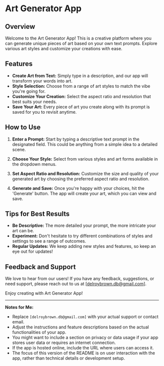 # Art Generator App

## Overview
Welcome to the Art Generator App! This is a creative platform where you can generate unique pieces of art based on your own text prompts. Explore various art styles and customize your creations with ease.

## Features
- **Create Art from Text:** Simply type in a description, and our app will transform your words into art.
- **Style Selection:** Choose from a range of art styles to match the vibe you're going for.
- **Customize Your Creation:** Select the aspect ratio and resolution that best suits your needs.
- **Save Your Art:** Every piece of art you create along with its prompt is saved for you to revisit anytime.

## How to Use

1. **Enter a Prompt:** Start by typing a descriptive text prompt in the designated field. This could be anything from a simple idea to a detailed scene.

2. **Choose Your Style:** Select from various styles and art forms available in the dropdown menus.

3. **Set Aspect Ratio and Resolution:** Customize the size and quality of your generated art by choosing the preferred aspect ratio and resolution.

4. **Generate and Save:** Once you're happy with your choices, hit the 'Generate' button. The app will create your art, which you can view and save.

## Tips for Best Results

- **Be Descriptive:** The more detailed your prompt, the more intricate your art can be.
- **Experiment:** Don't hesitate to try different combinations of styles and settings to see a range of outcomes.
- **Regular Updates:** We keep adding new styles and features, so keep an eye out for updates!

## Feedback and Support

We love to hear from our users! If you have any feedback, suggestions, or need support, please reach out to us at [delroybrown.db@gmail.com].

Enjoy creating with Art Generator App!

---

**Notes for Me:**
- Replace `[delroybrown.db@gmail.com]` with your actual support or contact email.
- Adjust the instructions and feature descriptions based on the actual functionalities of your app.
- You might want to include a section on privacy or data usage if your app stores user data or requires an internet connection.
- If the app is hosted online, include the URL where users can access it.
- The focus of this version of the README is on user interaction with the app, rather than technical details or development setup.